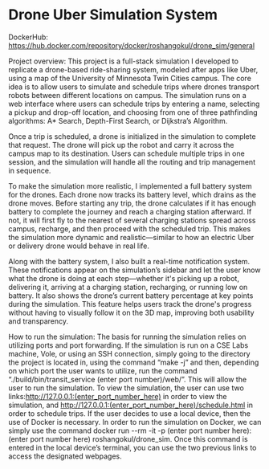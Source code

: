 # Drone Uber Simulation System

DockerHub: 
https://hub.docker.com/repository/docker/roshangokul/drone_sim/general

Project overview:
This project is a full-stack simulation I developed to replicate a drone-based ride-sharing system, modeled after apps like Uber, using a map of the University of Minnesota Twin Cities campus. The core idea is to allow users to simulate and schedule trips where drones transport robots between different locations on campus. The simulation runs on a web interface where users can schedule trips by entering a name, selecting a pickup and drop-off location, and choosing from one of three pathfinding algorithms: A* Search, Depth-First Search, or Dijkstra’s Algorithm.

Once a trip is scheduled, a drone is initialized in the simulation to complete that request. The drone will pick up the robot and carry it across the campus map to its destination. Users can schedule multiple trips in one session, and the simulation will handle all the routing and trip management in sequence.

To make the simulation more realistic, I implemented a full battery system for the drones. Each drone now tracks its battery level, which drains as the drone moves. Before starting any trip, the drone calculates if it has enough battery to complete the journey and reach a charging station afterward. If not, it will first fly to the nearest of several charging stations spread across campus, recharge, and then proceed with the scheduled trip. This makes the simulation more dynamic and realistic—similar to how an electric Uber or delivery drone would behave in real life.

Along with the battery system, I also built a real-time notification system. These notifications appear on the simulation’s sidebar and let the user know what the drone is doing at each step—whether it's picking up a robot, delivering it, arriving at a charging station, recharging, or running low on battery. It also shows the drone’s current battery percentage at key points during the simulation. This feature helps users track the drone's progress without having to visually follow it on the 3D map, improving both usability and transparency.

How to run the simulation:
The basis for running the simulation relies on utilizing ports and port forwarding. If the simulation is run on a CSE Labs machine, Vole, or using an SSH connection, simply going to the directory the project is located in, using the command “make -j” and then, depending on which port the user wants to utilize, run the command “./build/bin/transit_service (enter port number)/web/”. This will allow the user to run the simulation. To view the simulation, the user can use two links:http://127.0.0.1:(enter_port_number_here) in order to view the simulation, and http://127.0.0.1:(enter_port_number_here)/schedule.html in order to schedule trips. If the user decides to use a local device, then the use of Docker is necessary. In order to run the simulation on Docker, we can simply use the command docker run --rm -it -p (enter port number here): (enter port number here) roshangokul/drone_sim.  Once this command is entered in the local device’s terminal, you can use the two previous links to access the designated webpages.

